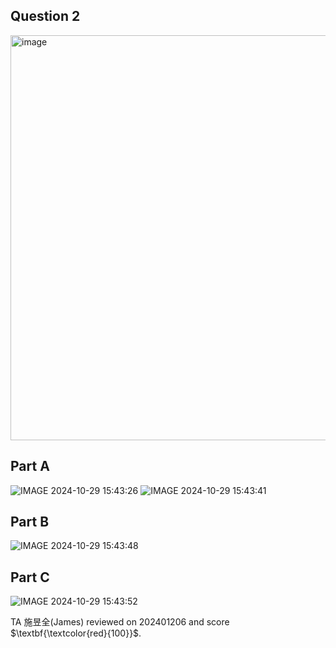 ## Question 2
<img width="648" alt="image" src="https://github.com/user-attachments/assets/852105f9-de96-4ac2-864d-b41627fb8ed7">

## Part A

![IMAGE 2024-10-29 15:43:26](https://github.com/user-attachments/assets/57cf3c9f-2490-4f95-9df8-eb8ccbbdec76)
![IMAGE 2024-10-29 15:43:41](https://github.com/user-attachments/assets/d098106c-9ec8-4ab7-8569-79409b30e784)

## Part B
![IMAGE 2024-10-29 15:43:48](https://github.com/user-attachments/assets/bfb18256-8c17-4eca-9dd6-ca6ebdef877f)

## Part C
![IMAGE 2024-10-29 15:43:52](https://github.com/user-attachments/assets/c49a63cd-41c8-4115-924e-b57353bfdaef)

TA 施昱全(James) reviewed on 202401206 and score $\textbf{\textcolor{red}{100}}$.
